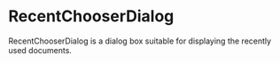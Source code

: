 # RecentChooserDialog

RecentChooserDialog is a dialog box suitable for displaying the recently used documents.
